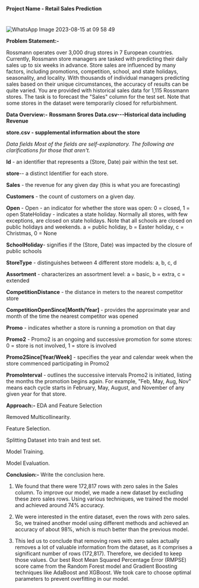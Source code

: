 **Project Name - Retail Sales Prediction**
#

![WhatsApp Image 2023-08-15 at 09 58 49](https://github.com/MansiKaushik123/Retail_Sales_Prediction/assets/140509411/b3da392b-c617-494b-9f9a-772771393429)

**Problem Statement:-**

Rossmann operates over 3,000 drug stores in 7 European countries. Currently, Rossmann store managers are tasked with predicting their daily sales up to six weeks in advance. Store sales are influenced by many factors, including promotions, competition, school, and state holidays, seasonality, and locality. With thousands of individual managers predicting sales based on their unique circumstances, the accuracy of results can be quite varied. You are provided with historical sales data for 1,115 Rossmann stores. The task is to forecast the "Sales" column for the test set. Note that some stores in the dataset were temporarily closed for refurbishment.

**Data Overview:-**
**Rossmann Srores Data.csv---Historical data including Revenue**

**store.csv - supplemental information about the store**

*Data fields Most of the fields are self-explanatory. The following are clarifications for those that aren't.*

**Id** - an identifier that represents a (Store, Date) pair within the test set.

**store**-- a distinct Identifier for each store.

**Sales** - the revenue for any given day (this is what you are forecasting)

**Customers** - the count of customers on a given day.

**Open** - Open - an indicator for whether the store was open: 0 = closed, 1 = open StateHoliday - indicates a state holiday. Normally all stores, with few exceptions, are closed on state holidays. Note that all schools are closed on public holidays and weekends. a = public holiday, b = Easter holiday, c = Christmas, 0 = None

**SchoolHoliday**- signifies if the (Store, Date) was impacted by the closure of public schools

**StoreType** - distinguishes between 4 different store models: a, b, c, d

**Assortment** - characterizes an assortment level: a = basic, b = extra, c = extended

**CompetitionDistance** - the distance in meters to the nearest competitor store

**CompetitionOpenSince[Month/Year]** - provides the approximate year and month of the time the nearest competitor was opened

**Promo** - indicates whether a store is running a promotion on that day

**Promo2** - Promo2 is an ongoing and successive promotion for some stores: 0 = store is not involved, 1 = store is involved

**Promo2Since[Year/Week]** - specifies the year and calendar week when the store commenced participating in Promo2

**PromoInterval** - outlines the successive intervals Promo2 is initiated, listing the months the promotion begins again. For example, "Feb, May, Aug, Nov" means each cycle starts in February, May, August, and November of any given year for that store.

**Approach:-**
EDA and Feature Selection

Removed Multicollinearity.

Feature Selection.

Splitting Dataset into train and test set.

Model Training.

Model Evaluation.


**Conclusion:-**
Write the conclusion here.

1. We found that there were 172,817 rows with zero sales in the Sales column. To improve our model, we made a new dataset by excluding these zero sales rows. Using various techniques, we trained the model and achieved around 74% accuracy.

2. We were interested in the entire dataset, even the rows with zero sales. So, we trained another model using different methods and achieved an accuracy of about 98%, which is much better than the previous model.

3. This led us to conclude that removing rows with zero sales actually removes a lot of valuable information from the dataset, as it comprises a significant number of rows (172,817). Therefore, we decided to keep those values. Our best Root Mean Squared Percentage Error (RMPSE) score came from the Random Forest model and Gradient Boosting techniques like AdaBoost and XGBoost. We took care to choose optimal parameters to prevent overfitting in our model.
